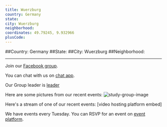 ```yaml
---
title: Wuerzburg
country: Germany
state: 
city: Wuerzburg
neighborhood: 
coordinates: 49.79245, 9.932966
plusCode:
---
```


##Country: Germany
##State: 
##City: Wuerzburg
##Neighborhood: 
*****
Join our [Facebook group](https://www.facebook.com/groups/free.code.camp.wuerzburg).

You can chat with us on [chat app]().

Our Group leader is [leader]()

Here are some pictures from our recent events:
![study-group-image]()

Here's a stream of one of our recent events:
[video hosting platform embed]

We have events every Tuesday. You can RSVP for an event on [event platform]().
